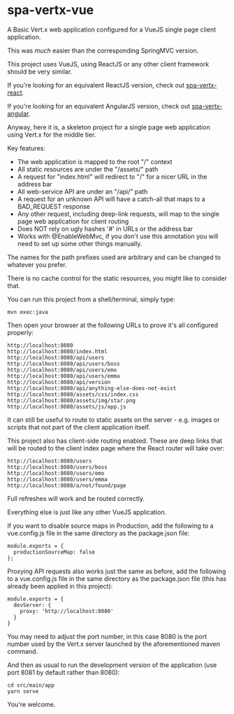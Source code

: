 # spa-vertx-vue
A Basic Vert.x web application configured for a VueJS single page client application.

This was *much* easier than the corresponding SpringMVC version.

This project uses VueJS, using ReactJS or any other client framework should be very similar.

If you're looking for an equivalent ReactJS version, check out [spa-vertx-react](https://github.com/caprica/spa-vertx-react).

If you're looking for an equivalent AngularJS version, check out [spa-vertx-angular](https://github.com/caprica/spa-vertx-angular).

Anyway, here it is, a skeleton project for a single page web application using Vert.x for the middle tier.

Key features:

 * The web application is mapped to the root "/" context
 * All static resources are under the "/assets/" path
 * A request for "index.html" will redirect to "/" for a nicer URL in the address bar
 * All web-service API are under an "/api/" path
 * A request for an unknown API will have a catch-all that maps to a BAD_REQUEST response
 * Any other request, including deep-link requests, will map to the single page web application for client
   routing
 * Does NOT rely on ugly hashes '#' in URLs or the address bar
 * Works with @EnableWebMvc, if you don't use this annotation you will need to set up some other things manually.

The names for the path prefixes used are arbitrary and can be changed to whatever you prefer.

There is no cache control for the static resources, you might like to consider that.

You can run this project from a shell/terminal, simply type:

```
mvn exec:java
```


Then open your browser at the following URLs to prove it's all configured properly:

```
http://localhost:8080
http://localhost:8080/index.html
http://localhost:8080/api/users
http://localhost:8080/api/users/boss
http://localhost:8080/api/users/emo
http://localhost:8080/api/users/emma
http://localhost:8080/api/version
http://localhost:8080/api/anything-else-does-not-exist
http://localhost:8080/assets/css/index.css
http://localhost:8080/assets/img/star.png
http://localhost:8080/assets/js/app.js
```

It can still be useful to route to static assets on the server - e.g. images or scripts that not part of the client
application itself.

This project also has client-side routing enabled. These are deep links that will be routed to the client index
page where the React router will take over:

```
http://localhost:8080/users
http://localhost:8080/users/boss
http://localhost:8080/users/emo
http://localhost:8080/users/emma
http://localhost:8080/a/not/found/page
```

Full refreshes will work and be routed correctly.

Everything else is just like any other VueJS application.

If you want to disable source maps in Production, add the following to a vue.config.js file in the same directory as the
package.json file:

```
module.exports = {
  productionSourceMap: false
};
```

Proxying API requests also works just the same as before, add the following to a vue.config.js file in the same
directory as the package.json file (this has already been applied in this project):

```
module.exports = {
  devServer: {
    proxy: 'http://localhost:8080'
  }
}
```

You may need to adjust the port number, in this case 8080 is the port number used by the Vert.x server launched
by the aforementioned maven command.

And then as usual to run the development version of the application (use port 8081 by default rather than 8080):

```
cd src/main/app
yarn serve
```

You're welcome.
